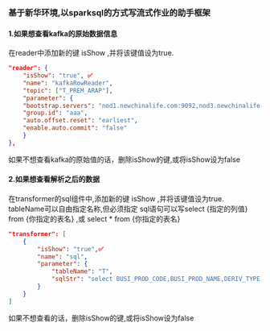 ### 基于新华环境,以sparksql的方式写流式作业的助手框架
#### 1.如果想查看kafka的原始数据信息

在reader中添加新的键 isShow ,并将该键值设为true.
```json
"reader": {
    "isShow": "true", ✅
    "name": "kafkaRowReader",
    "topic": ["T_PREM_ARAP"],
    "parameter": {
    "bootstrap.servers": "nod1.newchinalife.com:9092,nod3.newchinalife.com:9092,nod4.newchinalife.com:9092",
    "group.id": "aaa",
    "auto.offset.reset": "earliest",
    "enable.auto.commit": "false"
    }
},
```
如果不想查看kafka的原始值的话，删除isShow的键,或将isShow设为false
#### 2.如果想查看解析之后的数据
在transformer的sql组件中,添加新的键 isShow ,并将该键值设为true.
tableName可以自由指定名称,但必须指定
sql语句可以写select {指定的列值} from {你指定的表名} ,或 select * from {你指定的表名}
```json
"transformer": [
    {
        "isShow": "true",✅
        "name": "sql",
        "parameter": {
            "tableName": "T",
            "sqlStr": "select BUSI_PROD_CODE,BUSI_PROD_NAME,DERIV_TYPE,case DERIV_TYPE when '003' then '003333' else 'other' end as myfield from T"
        }
    }
]
```
如果不想查看的话，删除isShow的键,或将isShow设为false